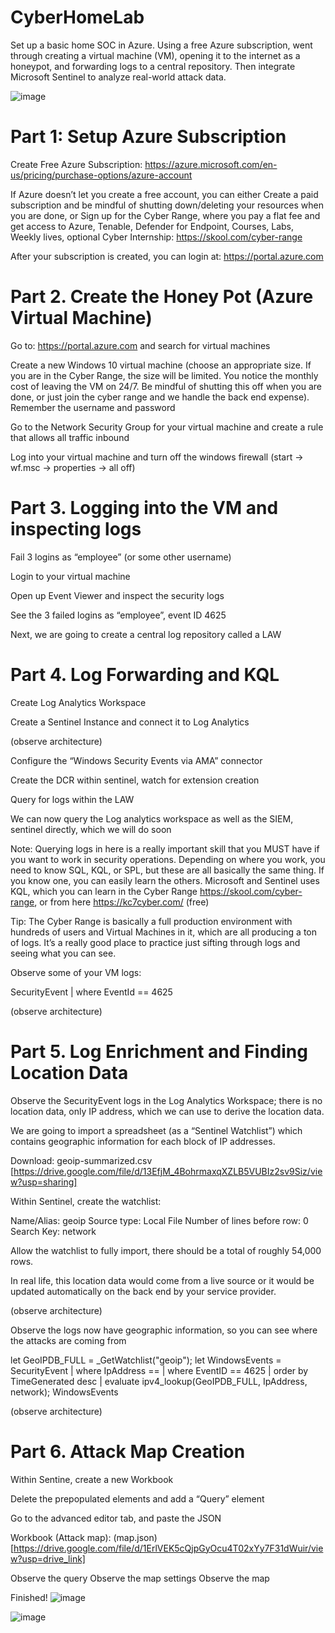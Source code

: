 # CyberHomeLab
Set up a basic home SOC in Azure. Using a free Azure subscription, went through creating a virtual machine (VM), opening it to the internet as a honeypot, and forwarding logs to a central repository. Then integrate Microsoft Sentinel to analyze real-world attack data.

![image](https://github.com/user-attachments/assets/66a7ba3b-3f20-49aa-b545-46ab5b578b12)

 <h1>Part 1: Setup Azure Subscription</h1>

Create Free Azure Subscription: https://azure.microsoft.com/en-us/pricing/purchase-options/azure-account

If Azure doesn’t let you create a free account, you can either
Create a paid subscription and be mindful of shutting down/deleting your resources when you are done, or
Sign up for the Cyber Range, where you pay a flat fee and get access to Azure, Tenable, Defender for Endpoint, Courses, Labs, Weekly lives, optional Cyber Internship: https://skool.com/cyber-range 

After your subscription is created, you can login at:
https://portal.azure.com


<h1>Part 2. Create the Honey Pot (Azure Virtual Machine)</h1>

Go to: https://portal.azure.com and search for virtual machines

Create a new Windows 10 virtual machine (choose an appropriate size. If you are in the Cyber Range, the size will be limited. You notice the monthly cost of leaving the VM on 24/7. Be mindful of shutting this off when you are done, or just join the cyber range and we handle the back end expense). Remember the username and password

Go to the Network Security Group for your virtual machine and create a rule that allows all traffic inbound

Log into your virtual machine and turn off the windows firewall (start -> wf.msc -> properties -> all off)


<h1>Part 3. Logging into the VM and inspecting logs</h1>

Fail 3 logins as “employee” (or some other username)

Login to your virtual machine

Open up Event Viewer and inspect the security logs

See the 3 failed logins as “employee”, event ID 4625

Next, we are going to create a central log repository called a LAW



<h1>Part 4. Log Forwarding and KQL</h1>

Create Log Analytics Workspace

Create a Sentinel Instance and connect it to Log Analytics

(observe architecture)

Configure the “Windows Security Events via AMA” connector

Create the DCR within sentinel, watch for extension creation

Query for logs within the LAW


We can now query the Log analytics workspace as well as the SIEM, sentinel directly, which we will do soon

Note: Querying logs in here is a really important skill that you MUST have if you want to work in security operations. Depending on where you work, you need to know SQL, KQL, or SPL, but these are all basically the same thing. If you know one, you can easily learn the others. Microsoft and Sentinel uses KQL, which you can learn in the Cyber Range https://skool.com/cyber-range, or from here https://kc7cyber.com/ (free)

Tip: The Cyber Range is basically a full production environment with hundreds of users and Virtual Machines in it, which are all producing a ton of logs. It’s a really good place to practice just sifting through logs and seeing what you can see.

Observe some of your VM logs:

SecurityEvent
| where EventId == 4625

(observe architecture)

<h1>Part 5. Log Enrichment and Finding Location Data</h1>

Observe the SecurityEvent logs in the Log Analytics Workspace; there is no location data, only IP address, which we can use to derive the location data.

We are going to import a spreadsheet (as a “Sentinel Watchlist”) which contains geographic information for each block of IP addresses.

Download: geoip-summarized.csv [https://drive.google.com/file/d/13EfjM_4BohrmaxqXZLB5VUBIz2sv9Siz/view?usp=sharing]

Within Sentinel, create the watchlist:

Name/Alias: geoip
Source type: Local File
Number of lines before row: 0
Search Key: network

Allow the watchlist to fully import, there should be a total of roughly 54,000 rows.

In real life, this location data would come from a live source or it would be updated automatically on the back end by your service provider.

(observe architecture)

Observe the logs now have geographic information, so you can see where the attacks are coming from

let GeoIPDB_FULL = _GetWatchlist("geoip");
let WindowsEvents = SecurityEvent
    | where IpAddress == <attacker IP address>
    | where EventID == 4625
    | order by TimeGenerated desc
    | evaluate ipv4_lookup(GeoIPDB_FULL, IpAddress, network);
WindowsEvents


(observe architecture)

<h1>Part 6. Attack Map Creation</h1>

Within Sentine, create a new Workbook

Delete the prepopulated elements and add a “Query” element

Go to the advanced editor tab, and paste the JSON

Workbook (Attack map):
(map.json)[https://drive.google.com/file/d/1ErlVEK5cQjpGyOcu4T02xYy7F31dWuir/view?usp=drive_link]

Observe the query
Observe the map settings
Observe the map

Finished!
![image](https://github.com/user-attachments/assets/b9fecc39-59c9-4650-824b-568b3ee27030)

![image](https://github.com/user-attachments/assets/11c1208d-1a9b-4912-bd0d-2d2463b9455f)


